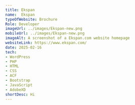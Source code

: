 ```yaml
---
title: Ekspan
name:  Ekspan
typeOfWebsite: Brochure
Role: Developer
imageUrl: ../images/Ekspan-new.png
mobileUrl: ../images/Ekspan-new.png
imageAlt: A screenshot of a Ekspan.com website homepage
websiteLink: https://www.ekspan.com/
date: 2025-02-16
tech:
- WordPress
- PHP
- HTML
- CSS
- ACF
- Bootstrap
- JavaScript
- AdobeXD
shortDesc: Hi 
---
```


